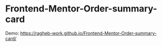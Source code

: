 # Frontend-Mentor-Order-summary-card
Demo: 
      https://ragheb-work.github.io/Frontend-Mentor-Order-summary-card/
